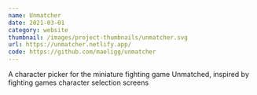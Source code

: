 ```yaml
---
name: Unmatcher
date: 2021-03-01
category: website
thumbnail: /images/project-thumbnails/unmatcher.svg
url: https://unmatcher.netlify.app/
code: https://github.com/maeligg/unmatcher
---
```


A character picker for the miniature fighting game Unmatched, inspired by fighting games character selection screens